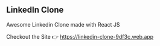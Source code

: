 ## LinkedIn Clone

Awesome Linkedin Clone made with React JS

Checkout the Site 👉 https://linkedin-clone-9df3c.web.app
